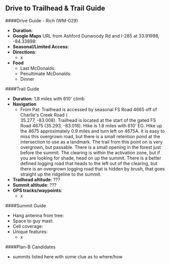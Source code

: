 Drive to Trailhead & Trail Guide
--------------------------------------------------------
####Drive Guide - Rich (WM-029)

* **Duration**: 
* **Google Maps** URL from Ashford Dunwoody Rd and I-285 at 33.91998, -84.33898: 
* **Seasonal/Limited Access**:
* **Directions**:
    * x
* **Food**
    * Last McDonalds: 
    * Penultimate McDonalds: 
    * Dinner

####Trail Guide

* **Duration**: 1.8 miles with 610' climb
* **Navigation**
    * From Pat:
Trailhead is accessed by seasonal FS Road 4665 off of Charlie's Creek Road ( <br />35.277, -83.008). Trailhead is located at the start of the gated FS Road 4675 (35.293, -83.016). Hike is 1.8 miles with 610' EG. Hike up the 4675 approximately 0.9 miles and turn left on 4675A. It is easy to miss this overgrown road, but there is a small retention pond at the intersection to use as a landmark. The trail from this point on is very overgrown, but passable. There is a small opening in the forest just before the summit. The clearing is within the activation zone, but if you are looking for shade, head on up the summit. There is a better defined logging road that heads to the left out of the clearing, but there is an overgrown logging road that is hidden by brush, that goes straight up the ridgeline to the summit.
* **Trailhead altitude**: ???
* **Summit altitude**: ???
* **GPS tracks/waypoints**:
    * x

####Summit Guide

* Hang antenna from tree:
* Space to guy mast:
* Cell coverage:
* Unique features:
    * x

####Plan-B Candidates

* summits listed here with some clue as to where/how
